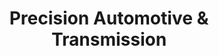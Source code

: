 ---
title: "Precision Automotive & Transmission"
url: /paris/precision-automotive-und-transmission/
shop: Autowerkstatt
---